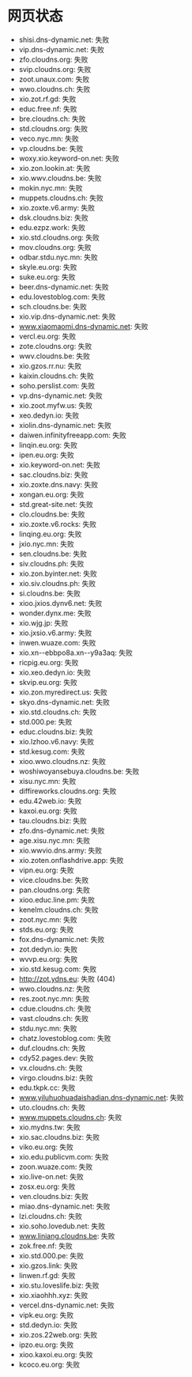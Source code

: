# 网页状态
- shisi.dns-dynamic.net: 失败
- vip.dns-dynamic.net: 失败
- zfo.cloudns.org: 失败
- svip.cloudns.org: 失败
- zoot.unaux.com: 失败
- wwo.cloudns.ch: 失败
- xio.zot.rf.gd: 失败
- educ.free.nf: 失败
- bre.cloudns.ch: 失败
- std.cloudns.org: 失败
- veco.nyc.mn: 失败
- vp.cloudns.be: 失败
- woxy.xio.keyword-on.net: 失败
- xio.zon.lookin.at: 失败
- xio.wwv.cloudns.be: 失败
- mokin.nyc.mn: 失败
- muppets.cloudns.ch: 失败
- xio.zoxte.v6.army: 失败
- dsk.cloudns.biz: 失败
- edu.ezpz.work: 失败
- xio.std.cloudns.org: 失败
- mov.cloudns.org: 失败
- odbar.stdu.nyc.mn: 失败
- skyle.eu.org: 失败
- suke.eu.org: 失败
- beer.dns-dynamic.net: 失败
- edu.lovestoblog.com: 失败
- sch.cloudns.be: 失败
- xio.vip.dns-dynamic.net: 失败
- www.xiaomaomi.dns-dynamic.net: 失败
- vercl.eu.org: 失败
- zote.cloudns.org: 失败
- wwv.cloudns.be: 失败
- xio.gzos.rr.nu: 失败
- kaixin.cloudns.ch: 失败
- soho.perslist.com: 失败
- vp.dns-dynamic.net: 失败
- xio.zoot.myfw.us: 失败
- xeo.dedyn.io: 失败
- xiolin.dns-dynamic.net: 失败
- daiwen.infinityfreeapp.com: 失败
- linqin.eu.org: 失败
- ipen.eu.org: 失败
- xio.keyword-on.net: 失败
- sac.cloudns.biz: 失败
- xio.zoxte.dns.navy: 失败
- xongan.eu.org: 失败
- std.great-site.net: 失败
- clo.cloudns.be: 失败
- xio.zoxte.v6.rocks: 失败
- linqing.eu.org: 失败
- jxio.nyc.mn: 失败
- sen.cloudns.be: 失败
- siv.cloudns.ph: 失败
- xio.zon.byinter.net: 失败
- xio.siv.cloudns.ph: 失败
- si.cloudns.be: 失败
- xioo.jxios.dynv6.net: 失败
- wonder.dynx.me: 失败
- xio.wjg.jp: 失败
- xio.jxsio.v6.army: 失败
- inwen.wuaze.com: 失败
- xio.xn--ebbpo8a.xn--y9a3aq: 失败
- ricpig.eu.org: 失败
- xio.xeo.dedyn.io: 失败
- skvip.eu.org: 失败
- xio.zon.myredirect.us: 失败
- skyo.dns-dynamic.net: 失败
- xio.std.cloudns.ch: 失败
- std.000.pe: 失败
- educ.cloudns.biz: 失败
- xio.lzhoo.v6.navy: 失败
- std.kesug.com: 失败
- xioo.wwo.cloudns.nz: 失败
- woshiwoyansebuya.cloudns.be: 失败
- xisu.nyc.mn: 失败
- diffireworks.cloudns.org: 失败
- edu.42web.io: 失败
- kaxoi.eu.org: 失败
- tau.cloudns.biz: 失败
- zfo.dns-dynamic.net: 失败
- age.xisu.nyc.mn: 失败
- xio.wwvio.dns.army: 失败
- xio.zoten.onflashdrive.app: 失败
- vipn.eu.org: 失败
- vice.cloudns.be: 失败
- pan.cloudns.org: 失败
- xioo.educ.line.pm: 失败
- kenelm.cloudns.ch: 失败
- zoot.nyc.mn: 失败
- stds.eu.org: 失败
- fox.dns-dynamic.net: 失败
- zot.dedyn.io: 失败
- wvvp.eu.org: 失败
- xio.std.kesug.com: 失败
- http://zot.ydns.eu: 失败 (404)
- wwo.cloudns.nz: 失败
- res.zoot.nyc.mn: 失败
- cdue.cloudns.ch: 失败
- vast.cloudns.ch: 失败
- stdu.nyc.mn: 失败
- chatz.lovestoblog.com: 失败
- duf.cloudns.ch: 失败
- cdy52.pages.dev: 失败
- vx.cloudns.ch: 失败
- virgo.cloudns.biz: 失败
- edu.tkpk.cc: 失败
- www.yiluhuohuadaishadian.dns-dynamic.net: 失败
- uto.cloudns.ch: 失败
- www.muppets.cloudns.ch: 失败
- xio.mydns.tw: 失败
- xio.sac.cloudns.biz: 失败
- viko.eu.org: 失败
- xio.edu.publicvm.com: 失败
- zoon.wuaze.com: 失败
- xio.live-on.net: 失败
- zosx.eu.org: 失败
- ven.cloudns.biz: 失败
- miao.dns-dynamic.net: 失败
- lzi.cloudns.ch: 失败
- xio.soho.lovedub.net: 失败
- www.liniang.cloudns.be: 失败
- zok.free.nf: 失败
- xio.std.000.pe: 失败
- xio.gzos.link: 失败
- linwen.rf.gd: 失败
- xio.stu.loveslife.biz: 失败
- xio.xiaohhh.xyz: 失败
- vercel.dns-dynamic.net: 失败
- vipk.eu.org: 失败
- std.dedyn.io: 失败
- xio.zos.22web.org: 失败
- ipzo.eu.org: 失败
- xioo.kaxoi.eu.org: 失败
- kcoco.eu.org: 失败
